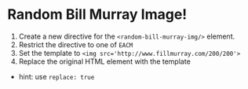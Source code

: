 # Random Bill Murray Image!

1. Create a new directive for the `<random-bill-murray-img/>` element.
1. Restrict the directive to one of `EACM`
1. Set the template to `<img src='http://www.fillmurray.com/200/200'>`
1. Replace the original HTML element with the template
  - hint: use `replace: true`